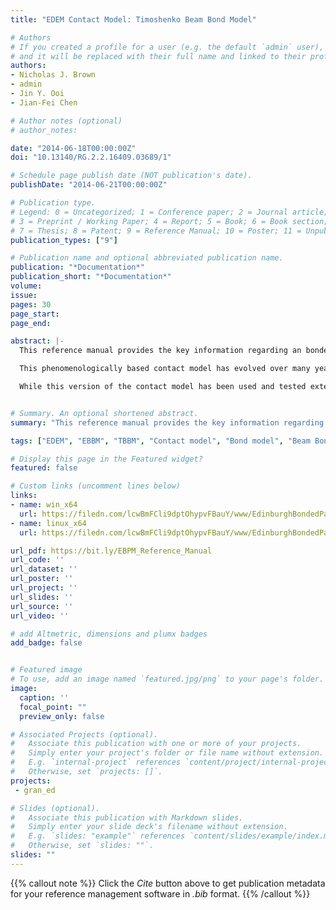 ```yaml
---
title: "EDEM Contact Model: Timoshenko Beam Bond Model"

# Authors
# If you created a profile for a user (e.g. the default `admin` user), write the username (folder name) here 
# and it will be replaced with their full name and linked to their profile.
authors:
- Nicholas J. Brown
- admin
- Jin Y. Ooi
- Jian-Fei Chen

# Author notes (optional)
# author_notes:

date: "2014-06-18T00:00:00Z"
doi: "10.13140/RG.2.2.16409.03689/1"

# Schedule page publish date (NOT publication's date).
publishDate: "2014-06-21T00:00:00Z"

# Publication type.
# Legend: 0 = Uncategorized; 1 = Conference paper; 2 = Journal article;
# 3 = Preprint / Working Paper; 4 = Report; 5 = Book; 6 = Book section;
# 7 = Thesis; 8 = Patent; 9 = Reference Manual; 10 = Poster; 11 = Unpublished;
publication_types: ["9"]

# Publication name and optional abbreviated publication name.
publication: "*Documentation*"
publication_short: "*Documentation*"
volume: 
issue: 
pages: 30
page_start: 
page_end: 

abstract: |-
  This reference manual provides the key information regarding an bonded beam contact model for EDEM that has been developed over many years at the University of Edinburgh. The contact model has been implemented as a User Defined Library (UDL) through the API capabilities of EDEM.

  This phenomenologically based contact model has evolved over many years of use and development to capture the key bulk behaviour of cohesive powders and granular solids. This guide is written to accompany the contact model and provide the details regarding the motivation and implementation of the contact model. An example problem and description is also provided as an accompanying standalone guide for use with the contact model.

  While this version of the contact model has been used and tested extensively, no piece of code is ever completely bug free and, as such, the user should remain vigilant for unexpected outcomes. All efforts have been made to ensure all information is correct at time of writing. The contact model is provided with no explicit guarantee of accuracy or results.


# Summary. An optional shortened abstract.
summary: "This reference manual provides the key information regarding an bonded beam contact model for EDEM that has been developed over many years at the University of Edinburgh."

tags: ["EDEM", "EBBM", "TBBM", "Contact model", "Bond model", "Beam Bond", "Timoshenko"]

# Display this page in the Featured widget?
featured: false

# Custom links (uncomment lines below)
links:
- name: win_x64
  url: https://filedn.com/lcwBmFCli9dptOhypvFBauY/www/EdinburghBondedParticleModel_win_x64.zip
- name: linux_x64
  url: https://filedn.com/lcwBmFCli9dptOhypvFBauY/www/EdinburghBondedParticleModel_Linux_x64.zip

url_pdf: https://bit.ly/EBPM_Reference_Manual
url_code: ''
url_dataset: ''
url_poster: ''
url_project: ''
url_slides: ''
url_source: ''
url_video: ''

# add Altmetric, dimensions and plumx badges
add_badge: false


# Featured image
# To use, add an image named `featured.jpg/png` to your page's folder. 
image:
  caption: ''
  focal_point: ""
  preview_only: false

# Associated Projects (optional).
#   Associate this publication with one or more of your projects.
#   Simply enter your project's folder or file name without extension.
#   E.g. `internal-project` references `content/project/internal-project/index.md`.
#   Otherwise, set `projects: []`.
projects: 
 - gran_ed

# Slides (optional).
#   Associate this publication with Markdown slides.
#   Simply enter your slide deck's filename without extension.
#   E.g. `slides: "example"` references `content/slides/example/index.md`.
#   Otherwise, set `slides: ""`.
slides: ""
---
```


{{% callout note %}}
Click the *Cite* button above to get publication metadata for your reference management software in *.bib* format.
{{% /callout %}}

